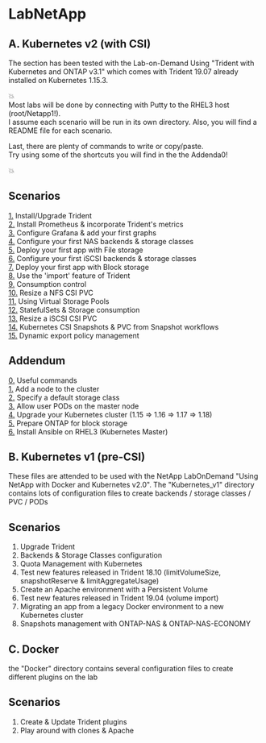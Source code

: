 # LabNetApp

## A. Kubernetes v2 (with CSI)

The section has been tested with the Lab-on-Demand Using "Trident with Kubernetes and ONTAP v3.1" which comes with Trident 19.07 already installed on Kubernetes 1.15.3.

:boom:  
Most labs will be done by connecting with Putty to the RHEL3 host (root/Netapp1!).  
I assume each scenario will be run in its own directory. Also, you will find a README file for each scenario.  

Last, there are plenty of commands to write or copy/paste.  
Try using some of the shortcuts you will find in the the Addenda0!

:boom:  

Scenarios
---------
[1.](Kubernetes_v2/Scenarios/Scenario01) Install/Upgrade Trident  
[2.](Kubernetes_v2/Scenarios/Scenario02) Install Prometheus & incorporate Trident's metrics  
[3.](Kubernetes_v2/Scenarios/Scenario03) Configure Grafana & add your first graphs  
[4.](Kubernetes_v2/Scenarios/Scenario04) Configure your first NAS backends & storage classes  
[5.](Kubernetes_v2/Scenarios/Scenario05) Deploy your first app with File storage  
[6.](Kubernetes_v2/Scenarios/Scenario06) Configure your first iSCSI backends & storage classes  
[7.](Kubernetes_v2/Scenarios/Scenario07) Deploy your first app with Block storage  
[8.](Kubernetes_v2/Scenarios/Scenario08) Use the 'import' feature of Trident  
[9.](Kubernetes_v2/Scenarios/Scenario09) Consumption control  
[10.](Kubernetes_v2/Scenarios/Scenario10) Resize a NFS CSI PVC  
[11.](Kubernetes_v2/Scenarios/Scenario11) Using Virtual Storage Pools  
[12.](Kubernetes_v2/Scenarios/Scenario12) StatefulSets & Storage consumption  
[13.](Kubernetes_v2/Scenarios/Scenario13) Resize a iSCSI CSI PVC  
[14.](Kubernetes_v2/Scenarios/Scenario14) Kubernetes CSI Snapshots & PVC from Snapshot workflows  
[15.](Kubernetes_v2/Scenarios/Scenario15) Dynamic export policy management  

Addendum
--------
[0.](Kubernetes_v2/Addendum/Addenda00) Useful commands  
[1.](Kubernetes_v2/Addendum/Addenda01) Add a node to the cluster  
[2.](Kubernetes_v2/Addendum/Addenda02) Specify a default storage class  
[3.](Kubernetes_v2/Addendum/Addenda03) Allow user PODs on the master node  
[4.](Kubernetes_v2/Addendum/Addenda04) Upgrade your Kubernetes cluster (1.15 => 1.16 => 1.17 => 1.18)  
[5.](Kubernetes_v2/Addendum/Addenda05) Prepare ONTAP for block storage  
[6.](Kubernetes_v2/Addendum/Addenda06) Install Ansible on RHEL3 (Kubernetes Master)  

## B. Kubernetes v1 (pre-CSI)

These files are attended to be used with the NetApp LabOnDemand "Using NetApp with Docker and Kubernetes v2.0".
The "Kubernetes_v1" directory contains lots of configuration files to create backends / storage classes / PVC / PODs

Scenarios
---------
1. Upgrade Trident
2. Backends & Storage Classes configuration
3. Quota Management with Kubernetes
4. Test new features released in Trident 18.10 (limitVolumeSize, snapshotReserve & limitAggregateUsage)
5. Create an Apache environment with a Persistent Volume
6. Test new features released in Trident 19.04 (volume import)
7. Migrating an app from a legacy Docker environment to a new Kubernetes cluster
8. Snapshots management with ONTAP-NAS & ONTAP-NAS-ECONOMY


## C. Docker

the "Docker" directory contains several configuration files to create different plugins on the lab

Scenarios
---------
1. Create & Update Trident plugins
2. Play around with clones & Apache